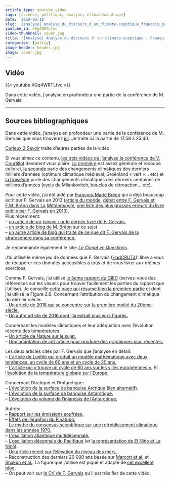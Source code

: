 ```yaml
---
article_type: youtube_video
tags: [science, politique, analyse, climatosceptique]
date: '2019-02-18'
slug: '[analyse]_analyse_du_discours_d_un_climato-sceptique_francois_gervais_(1_2)'
youtube_id: XGq4WRTLfvc
video-thumbnail: cover.jpg
title: '[Analyse] Analyse du discours d''un climato-sceptique : François Gervais. (1/2)'
categories: [policy]
image-header: header.jpg
image: cover.jpg
---
```


## Vidéo

{{< youtube XGq4WRTLfvc >}}

Dans cette vidéo, j'analyse en profondeur une partie de la conférence de M. Gervais.


<hr>

## Sources bibliographiques

Dans cette vidéo, j’analyse en profondeur une partie de la conférence de M. Gervais que vous trouverez [ici](https://www.youtube.com/watch?v=iK3G8wqqp_k). Je traite ici la partie de 17:58 à 25:40.  

[Curieux 2 Savoir](https://www.youtube.com/watch?v=MRgcF-mG_ls) traite d’autres parties de la vidéo.

Si vous aimez ce contenu, [les trois vidéos où j’analyse la conférence de V. Courtillot](https://www.youtube.com/watch?v=WZb-y_N4ZwY&list=PLhgpBc0hGjStgGg6Y1Cw14eqA0hQn6WH3) devraient vous plaire. [La première](https://www.youtube.com/watch?v=WZb-y_N4ZwY&index=1&list=PLhgpBc0hGjStgGg6Y1Cw14eqA0hQn6WH3) est assez générale et recoupe celle-ci, [la seconde](https://www.youtube.com/watch?v=GMoqkWjSGvw&list=PLhgpBc0hGjStgGg6Y1Cw14eqA0hQn6WH3&index=2) parle des changements climatiques des derniers milliers d’années (optimum climatique médiéval, Groënland « vert »… etc) et [la troisième](https://www.youtube.com/watch?v=n-NJ-B_IIFw&index=3&list=PLhgpBc0hGjStgGg6Y1Cw14eqA0hQn6WH3) parle des changements climatiques des derniers centaines de milliers d’années (cycle de Milankovitch, boucles de rétroaction… etc).

Pour cette vidéo, j’ai été aidé par [François-Marie Bréon](https://twitter.com/fmbreon?lang=fr) qui a déjà beaucoup écrit sur F. Gervais en 2013 ([article du monde](https://www.lemonde.fr/sciences/article/2013/10/28/les-contre-verites-du-dernier-pamphlet-climatosceptique_3504317_1650684.html), [débat entre F. Gervais et F.M. Bréon dans La](http://documents.irevues.inist.fr/bitstream/handle/2042/54077/meteo_2014_86_68.pdf?sequence=1) _[Météorologie](http://documents.irevues.inist.fr/bitstream/handle/2042/54077/meteo_2014_86_68.pdf?sequence=1)_, [une liste des plus grosses erreurs du livre publié par F. Gervais en 2013](http://www.clubdesargonautes.org/livresetpublications/breon.php)).  
Plus récemment:  
– [un article de mi-janvier sur le dernier livre de F. Gervais.](http://www.francesoir.fr/societe-science-tech/le-rechauffement-climatique-un-leurre-escroquerie-climatosceptique-de-francois-gervais)  
– [un article de blog de M. Bréon](http://sogeco31.blogspot.com/2019/01/francois-gervais-passe-la-moulinette-de.html) sur ce sujet.  
– [un autre article de blog qui traite de ce que dit F. Gervais de la stratosphère dans sa conférence.](https://sogeco31.blogspot.com/2019/01/des-precisions-stratospheriques-sur-le.html)

Je recommande également le site: _[Le Climat en Questions](http://www.climat-en-questions.fr)_.

J’ai utilisé le même jeu de données que F. Gervais ([HadCRUT4](https://crudata.uea.ac.uk/cru/data/temperature/)): libre à vous de récupérer ces données accessibles à tous et de vous livrer aux mêmes exercices.

Comme F. Gervais, j’ai utilisé [le 5ème rapport du GIEC](https://www.ipcc.ch/report/ar5/wg1/) (servez-vous des références sur les visuels pour trouver facilement les parties du rapport que j’utilise). Je conseille [cette page qui résume bien la première partie](https://science2017.globalchange.gov/chapter/2/) et dont j’ai utilisé la Figure 2.6. Concernant l’attribution du changement climatique du dernier siècle:  
– [Un article de 2018 qui se concentre sur la première moitié du 20ème siècle.](https://onlinelibrary.wiley.com/doi/pdf/10.1002/wcc.522)  
– [Un autre article de 2016 dont j’ai extrait plusieurs figures.](https://link.springer.com/article/10.1007/s00382-016-3025-7)  
  
Concernant les modèles climatiques et leur adéquation avec l’évolution récente des températures:  
– [Un article de Nature sur le sujet.](https://www.nature.com/articles/ngeo2105.epdf)  
– [Une adaptation de cet article pour produire des graphiques plus récentes.](http://www.realclimate.org/index.php/climate-model-projections-compared-to-observations/)

Les deux articles cités par F. Gervais que j’analyse en détail:  
– [L’article de Loehle qui produit un modèle mathématique avec deux tendances, un cycle de 60 ans et un cycle de 20 ans.](https://arxiv.org/ftp/arxiv/papers/1206/1206.5845.pdf)  
– [L’article qui « trouve un cycle de 60 ans sur les villes européennes ».](http://sci-hub.tw/https://www.clim-past.net/9/447/2013/cp-9-447-2013.pdf) Et l[‘évolution de la température globale sur l’Europe.](https://www.eea.europa.eu/data-and-maps/indicators/global-and-european-temperature-8/assessment)  
  
Concernant l’Arctique et l’Antarctique:  
– [L’évolution de la surface de banquise Arctique](https://nca2009.globalchange.gov/arctic-sea-ice-extent-annual-average/index.html) ([lien alternatif](http://environmentalforest.blogspot.com/2013/07/arctic-sea-ice-past-and-present.html)).  
– [L’évolution de la surface de banquise Antarctique.](https://www.theweathernetwork.com/news/articles/global-sea-ice-hits-record-low-second-year-straight/93263)  
– [L’évolution du volume de l’inlandsis de l’Antarctique.](https://www.nature.com/articles/s41586-018-0179-y)

  
Autres:  
– [Rapport sur les émissions soufrées.](https://www.pnnl.gov/main/publications/external/technical_reports/PNNL-14537.pdf)  
– [Effets de l’éruption du Pinatubo.](https://earthobservatory.nasa.gov/images/1510/global-effects-of-mount-pinatubo)  
– [Le mythe du consensus scientifique sur une refroidissement climatique dans les années 1970.](https://journals.ametsoc.org/doi/10.1175/2008BAMS2370.1)  
– [L’oscillation atlantique multidécennale.](https://www.esrl.noaa.gov/psd/data/correlation/amon.us.long.data)  
– [L’oscillation décennale du Pacifique](http://research.jisao.washington.edu/pdo/PDO.latest) (et [la représentation de El Niño et La Ninã](https://www.ncdc.noaa.gov/sotc/global/2017/07/supplemental/page-2)).  
– [Un article récent sur l’élévation du niveau des mers.](https://www.pnas.org/content/early/2017/05/16/1616007114)  
– Reconstruction des derniers 20 000 ans basée sur [Marcott et al.](http://science.sciencemag.org/content/339/6124/1198) et [Shakun et al.](https://www.nature.com/articles/nature10915). La figure que j’utilise est piqué et adapté de [cet excellent blog.](https://tamino.wordpress.com/2013/03/22/global-temperature-change-the-big-picture/)  
– On peut voir sur [le CV de F. Gervais](https://www.univ-tours.fr/site-de-l-universite/m-francois-gervais--235229.kjsp) qu’il est très fier de cette vidéo.
